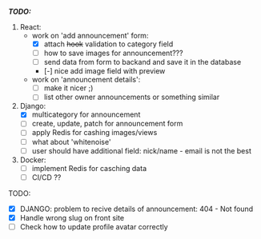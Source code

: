 ***TODO:***

1. React:
    - work on 'add announcement' form:
        - [x] attach ~~hook~~ validation to category field
        - [ ] how to save images for announcement???
        - [ ] send data from form to backand and save it in the database
        - [-] nice add image field with preview
    - work on 'announcement details':
        - [ ] make it nicer ;)
        - [ ] list other owner announcements or something similar

2. Django:
    - [x] multicategory for announcement
    - [ ] create, update, patch for announcement form
    - [ ] apply Redis for cashing images/views
    - [ ] what about 'whitenoise'
    - [ ] user should have additional field: nick/name - email is not the best

3. Docker:
    - [ ] implement Redis for casching data
    - [ ] CI/CD ??
        
TODO:
- [x] DJANGO: problem to recive details of announcement: 404 - Not found
- [x] Handle wrong slug on front site
- [ ] Check how to update profile avatar correctly
